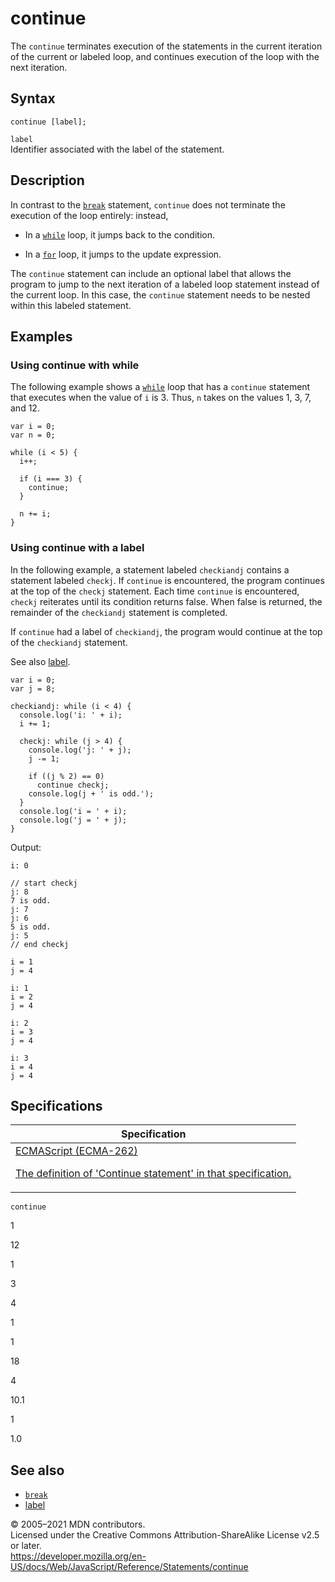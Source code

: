 # continue

The `continue` terminates execution of the statements in the current iteration of the current or labeled loop, and continues execution of the loop with the next iteration.

## Syntax

    continue [label];

`label`  
Identifier associated with the label of the statement.

## Description

In contrast to the [`break`](break) statement, `continue` does not terminate the execution of the loop entirely: instead,

-   In a [`while`](while) loop, it jumps back to the condition.

<!-- -->

-   In a [`for`](for) loop, it jumps to the update expression.

The `continue` statement can include an optional label that allows the program to jump to the next iteration of a labeled loop statement instead of the current loop. In this case, the `continue` statement needs to be nested within this labeled statement.

## Examples

### Using continue with while

The following example shows a [`while`](while) loop that has a `continue` statement that executes when the value of `i` is 3. Thus, `n` takes on the values 1, 3, 7, and 12.

    var i = 0;
    var n = 0;

    while (i < 5) {
      i++;

      if (i === 3) {
        continue;
      }

      n += i;
    }

### Using continue with a label

In the following example, a statement labeled `checkiandj` contains a statement labeled `checkj`. If `continue` is encountered, the program continues at the top of the `checkj` statement. Each time `continue` is encountered, `checkj` reiterates until its condition returns false. When false is returned, the remainder of the `checkiandj` statement is completed.

If `continue` had a label of `checkiandj`, the program would continue at the top of the `checkiandj` statement.

See also [label](label).

    var i = 0;
    var j = 8;

    checkiandj: while (i < 4) {
      console.log('i: ' + i);
      i += 1;

      checkj: while (j > 4) {
        console.log('j: ' + j);
        j -= 1;

        if ((j % 2) == 0)
          continue checkj;
        console.log(j + ' is odd.');
      }
      console.log('i = ' + i);
      console.log('j = ' + j);
    }

Output:

    i: 0

    // start checkj
    j: 8
    7 is odd.
    j: 7
    j: 6
    5 is odd.
    j: 5
    // end checkj

    i = 1
    j = 4

    i: 1
    i = 2
    j = 4

    i: 2
    i = 3
    j = 4

    i: 3
    i = 4
    j = 4

## Specifications

<table><thead><tr class="header"><th>Specification</th></tr></thead><tbody><tr class="odd"><td><a href="https://tc39.es/ecma262/#sec-continue-statement">ECMAScript (ECMA-262) 
<br/>


<span class="small">The definition of 'Continue statement' in that specification.</span></a></td></tr></tbody></table>

`continue`

1

12

1

3

4

1

1

18

4

10.1

1

1.0

## See also

-   [`break`](break)
-   [label](label)

© 2005–2021 MDN contributors.  
Licensed under the Creative Commons Attribution-ShareAlike License v2.5 or later.  
<a href="https://developer.mozilla.org/en-US/docs/Web/JavaScript/Reference/Statements/continue" class="_attribution-link">https://developer.mozilla.org/en-US/docs/Web/JavaScript/Reference/Statements/continue</a>
